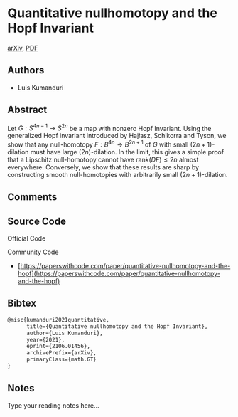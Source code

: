 
# Quantitative nullhomotopy and the Hopf Invariant

[arXiv](https://arxiv.org/abs/2106.01456), [PDF](https://arxiv.org/pdf/2106.01456.pdf)

## Authors

- Luis Kumanduri

## Abstract

Let $G: S^{4n-1} \rightarrow S^{2n}$ be a map with nonzero Hopf Invariant. Using the generalized Hopf invariant introduced by Hajłasz, Schikorra and Tyson, we show that any null-homotopy $F: B^{4n} \rightarrow B^{2n+1}$ of $G$ with small $(2n+1)$-dilation must have large $(2n)$-dilation. In the limit, this gives a simple proof that a Lipschitz null-homotopy cannot have rank$(DF) \le 2n$ almost everywhere. Conversely, we show that these results are sharp by constructing smooth null-homotopies with arbitrarily small $(2n+1)$-dilation.

## Comments



## Source Code

Official Code



Community Code

- [https://paperswithcode.com/paper/quantitative-nullhomotopy-and-the-hopf](https://paperswithcode.com/paper/quantitative-nullhomotopy-and-the-hopf)

## Bibtex

```tex
@misc{kumanduri2021quantitative,
      title={Quantitative nullhomotopy and the Hopf Invariant}, 
      author={Luis Kumanduri},
      year={2021},
      eprint={2106.01456},
      archivePrefix={arXiv},
      primaryClass={math.GT}
}
```

## Notes

Type your reading notes here...

